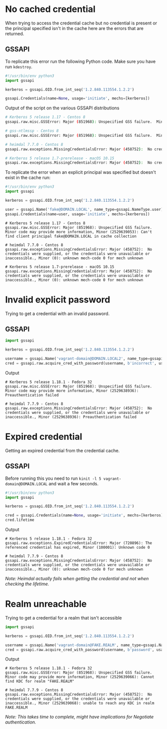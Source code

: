 # No cached credential

When trying to access the credential cache but no credential is present or the principal specified isn't in the cache
here are the errors that are returned.

## GSSAPI

To replicate this error run the following Python code. Make sure you have run `kdestroy`.

```python
#!/usr/bin/env python3
import gssapi

kerberos = gssapi.OID.from_int_seq('1.2.840.113554.1.2.2')

gssapi.Credentials(name=None, usage='initiate', mechs=[kerberos])
```

Output of the script on the various GSSAPI distributions

```bash
# Kerberos 5 release 1.17 - Centos 8
gssapi.raw.misc.GSSError: Major (851968): Unspecified GSS failure.  Minor code may provide more information, Minor (2529639053): No Kerberos credentials available (default cache: FILE:/tmp/krb5cc_0)

# gss-ntlmssp - Centos 8
gssapi.raw.misc.GSSError: Major (851968): Unspecified GSS failure.  Minor code may provide more information, Minor (1314127894): Feature not available

# heimdal 7.7.0 - Centos 8
gssapi.raw.exceptions.MissingCredentialsError: Major (458752):  No credentials were supplied, or the credentials were unavailable or inaccessible., Minor (0): unknown mech-code 0 for mech unknown

# Kerberos 5 release 1.7-prerelease - macOS 10.15
gssapi.raw.exceptions.MissingCredentialsError: Major (458752):  No credentials were supplied, or the credentials were unavailable or inaccessible., Minor (0): unknown mech-code 0 for mech unknown
```

To replicate the error when an explicit principal was specified but doesn't exist in the cache run:

```python
#!/usr/bin/env python3
import gssapi

kerberos = gssapi.OID.from_int_seq('1.2.840.113554.1.2.2')

user = gssapi.Name('fake@DOMAIN.LOCAL', name_type=gssapi.NameType.user)
gssapi.Credentials(name=user, usage='initiate', mechs=[kerberos])
```

```
# Kerberos 5 release 1.17 - Centos 8
gssapi.raw.misc.GSSError: Major (851968): Unspecified GSS failure.  Minor code may provide more information, Minor (2529639053): Can't find client principal fake@DOMAIN.LOCAL in cache collection

# heimdal 7.7.0 - Centos 8
gssapi.raw.exceptions.MissingCredentialsError: Major (458752):  No credentials were supplied, or the credentials were unavailable or inaccessible., Minor (0): unknown mech-code 0 for mech unknown

# Kerberos 5 release 1.7-prerelease - macOS 10.15
gssapi.raw.exceptions.MissingCredentialsError: Major (458752):  No credentials were supplied, or the credentials were unavailable or inaccessible., Minor (0): unknown mech-code 0 for mech unknown
```


# Invalid explicit password

Trying to get a credential with an invalid password.


## GSSAPI

```python
import gssapi

kerberos = gssapi.OID.from_int_seq('1.2.840.113554.1.2.2')

username = gssapi.Name('vagrant-domain@DOMAIN.LOCAL2', name_type=gssapi.NameType.user)
cred = gssapi.raw.acquire_cred_with_password(username, b'incorrect', usage='initiate', mechs=[kerberos])
```

Output

```
# Kerberos 5 release 1.18.1 - Fedora 32
gssapi.raw.misc.GSSError: Major (851968): Unspecified GSS failure.  Minor code may provide more information, Minor (2529638936): Preauthentication failed

# heimdal 7.7.9 - Centos 8
gssapi.raw.exceptions.MissingCredentialsError: Major (458752):  No credentials were supplied, or the credentials were unavailable or inaccessible., Minor (2529638936): Preauthentication failed
```


# Expired credential

Getting an expired credential from the credential cache.


## GSSAPI

Before running this you need to run `kinit -l 5 vagrant-domain@DOMAIN.LOCAL` and wait a few seconds.

```python
#!/usr/bin/env python3
import gssapi

kerberos = gssapi.OID.from_int_seq('1.2.840.113554.1.2.2')

cred = gssapi.Credentials(name=None, usage='initiate', mechs=[kerberos])
cred.lifetime
```

Output

```
# Kerberos 5 release 1.18.1 - Fedora 32
gssapi.raw.exceptions.ExpiredCredentialsError: Major (720896): The referenced credential has expired, Minor (100001): Unknown code 0

# heimdal 7.7.9 - Centos 8
gssapi.raw.exceptions.MissingCredentialsError: Major (458752):  No credentials were supplied, or the credentials were unavailable or inaccessible., Minor (0): unknown mech-code 0 for mech unknown
```

_Note: Heimdal actually fails when getting the credential and not when checking the lifetime._


# Realm unreachable

Trying to get a credential for a realm that isn't accessible

```python
import gssapi

kerberos = gssapi.OID.from_int_seq('1.2.840.113554.1.2.2')

username = gssapi.Name('vagrant-domain@FAKE.REALM', name_type=gssapi.NameType.user)
cred = gssapi.raw.acquire_cred_with_password(username, b'password', usage='initiate', mechs=[kerberos])
```

Output

```
# Kerberos 5 release 1.18.1 - Fedora 32
gssapi.raw.misc.GSSError: Major (851968): Unspecified GSS failure.  Minor code may provide more information, Minor (2529639066): Cannot find KDC for realm "FAKE.REALM"

# heimdal 7.7.9 - Centos 8
gssapi.raw.exceptions.MissingCredentialsError: Major (458752):  No credentials were supplied, or the credentials were unavailable or inaccessible., Minor (2529639068): unable to reach any KDC in realm FAKE.REALM
```

_Note: This takes time to complete, might have implications for Negotiate authentication._
